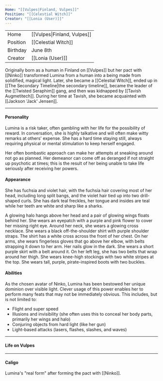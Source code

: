 ```yaml
---
Home: "[[Vulpes|Finland, Vulpes]]"
Position: "[[Celestial Witch]]"
Creator: "[[Lonia (User)]]"
---
```


|          |                             |
| -------- | --------------------------- |
| Home     | [[Vulpes\|Finland, Vulpes]] |
| Position | [[Celestial Witch]]         |
| Birthday | June 8th                    |
| Creator  | [[Lonia (User)]]            |
Originally born as a human in Finland on [[Vulpes]] but her pact with [[Ninko]] transformed Lumina from a human into a being made from solidified, magical light.
Later, she became a [[Celestial Witch]], ended up in [[The Secondary Timeline|the secondary timeline]], became the leader of the [[Twisted Seraphim]] gang, and then was kidnapped by [[Tavish Augmetitech]]. During her time at Tavish, she became acquainted with [[Jackson 'Jack' Jensen]]. 

--- 
#### Personality
Lumina is a risk taker, often gambling with her life for the possibility of reward. In conversation, she is highly talkative and will often make witty remarks at others' expense. She has a hard time staying still, always requiring physical or mental stimulation to keep herself engaged. 

Her often bombastic approach can make her attempts at sneaking around not go as planned. Her demeanor can come off as deranged if not straight up psychotic at times; this is the result of her being unable to take life seriously after receiving her powers.
#### Appearance
She has fuchsia and violet hair, with the fuchsia hair covering most of her head, including long split bangs, and the violet hair tied up into two drill-shaped curls. She has dark teal freckles, her tongue and insides are teal while her teeth are white and sharp like a sharks.

A glowing halo hangs above her head and a pair of glowing wings floats behind her. She wears an eyepatch with a purple and pink flower to cover her missing right eye. 
Around her neck, she wears a glowing cross necklace. She wears a black off-the-shoulder shirt with purple shoulder straps. The shirt has a white cross across the front of her chest. On her arms, she wears fingerless gloves that go above her elbow, with belts strapping it down to her arm. Her nails glow in the dark. She wears a short purple skirt with a belt around it. On her left leg, she has two belts that wrap around her thigh. She wears knee-high stockings with two white stripes at the top. She wears tall, purple, pirate-inspired boots with two buckles. 

#### Abilities
As the chosen avatar of Ninko, Lumina has been bestowed her unique dominion over visible light. Clever usage of this power enables her to perform many feats that may not be immediately obvious. This includes, but is not limited to:  
- Flight and super speed
- Illusions and invisibility (she often uses this to conceal her body parts, primarily her wings and halo)
- Conjuring objects from hard light (like her gun)
- Light-based attacks (lasers, flashes, slashes, and waves)

---
#### Life on Vulpes


---

#### Caligo
Lumina's "real form" after forming the pact with [[Ninko]].


